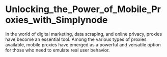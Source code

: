 # Unlocking_the_Power_of_Mobile_Proxies_with_Simplynode
In the world of digital marketing, data scraping, and online privacy, proxies have become an essential tool. Among the various types of proxies available, mobile proxies have emerged as a powerful and versatile option for those who need to emulate real user behavior.
